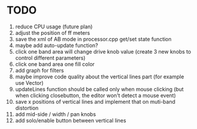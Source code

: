 # TODO

1. reduce CPU usage (future plan)
2. adjust the position of ff meters
3. save the xml of AB mode in processor.cpp get/set state function
4. maybe add auto-update function?
5. click one band area will change drive knob value (create 3 new knobs to control different parameters)
6. click one band area one fill color
7. add graph for filters
8. maybe improve code quality about the vertical lines part (for example use Vector)
9. updateLines function should be called only when mouse clicking (but when clicking closebutton, the editor won't detect a mouse event)
10. save x positions of vertical lines and implement that on muti-band distortion
11. add mid-side / width / pan knobs
12. add solo/enable button between vertical lines
